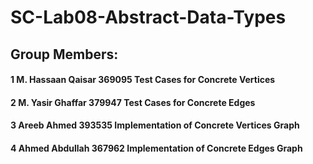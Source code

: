 # SC-Lab08-Abstract-Data-Types
## Group Members:
#### 1	M. Hassaan Qaisar	369095	Test Cases for Concrete Vertices
#### 2	M. Yasir Ghaffar	379947	Test Cases for Concrete Edges
#### 3	Areeb Ahmed 393535	Implementation of Concrete Vertices Graph
#### 4	Ahmed Abdullah	367962	Implementation of Concrete Edges Graph
